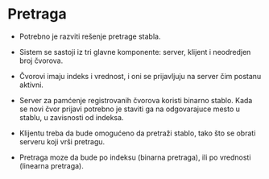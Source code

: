 # Pretraga

* Potrebno je razviti rešenje pretrage stabla. 

* Sistem se sastoji iz tri glavne komponente: server, klijent i neodredjen broj čvorova.

* Čvorovi imaju indeks i vrednost, i oni se prijavljuju na server čim postanu aktivni.

* Server za pamćenje registrovanih čvorova koristi binarno stablo. Kada se novi čvor prijavi potrebno je staviti ga na odgovarajuce mesto u stablu, u zavisnosti od indeksa.

* Klijentu treba da bude omogućeno da pretraži stablo, tako što se obrati serveru koji vrši pretragu.

* Pretraga moze da bude po indeksu (binarna pretraga), ili po vrednosti (linearna pretraga).
